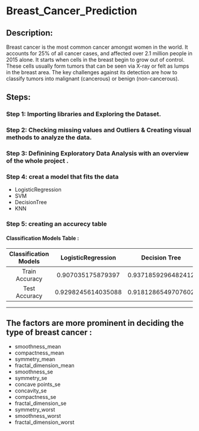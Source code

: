 # Breast_Cancer_Prediction
## Description: 
Breast cancer is the most common cancer amongst women in the
world. It accounts for 25% of all cancer cases, and affected over 2.1 million people
in 2015 alone. It starts when cells in the breast begin to grow out of control.
These cells usually form tumors that can be seen via X-ray or felt as lumps in the
breast area. The key challenges against its detection are how to classify tumors
into malignant (cancerous) or benign (non-cancerous).

## Steps:

### Step 1: Importing libraries and Exploring the Dataset.

### Step 2: Checking missing values and Outliers & Creating visual methods to analyze the data.

### Step 3: Definining Exploratory Data Analysis with an overview of the whole project .
### Step 4: creat a model that fits the data
   - LogisticRegression
   - SVM
   - DecisionTree
   - KNN

### Step 5: creating an accurecy table
#### Classification Models Table :

|    Classification Models   |  LogisticRegression  |    Decision Tree     |       SVM           |          KNN         |  
|         :----:             |       :----:         |        :----:        |      :----:         |         :----:       |
|      Train Accuracy        |0.907035175879397   |  0.9371859296482412  |        0.9422110552763819         |           0.9221105527638191       |
|      Test Accuracy         |  0.9298245614035088   |  0.9181286549707602  |  0.8713450292397661 |  0.8888888888888888  |
-----------------------------------------------------------------------------------------------------------------------------------------------------------------------
## The factors are more prominent in deciding the type of breast cancer :
  - smoothness_mean
  - compactness_mean
  - symmetry_mean
  - fractal_dimension_mean
  - smoothness_se
  - symmetry_se
  - concave points_se
  - concavity_se
  - compactness_se
  - fractal_dimension_se
  - symmetry_worst
  - smoothness_worst
  - fractal_dimension_worst


